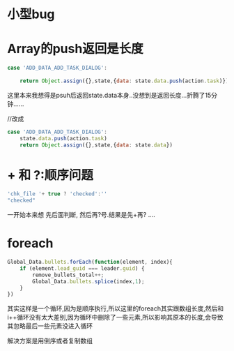 # 小型bug

# Array的push返回是长度

```javascript
case 'ADD_DATA_ADD_TASK_DIALOG':
    
    return Object.assign({},state,{data: state.data.push(action.task)})
```

这里本来我想得是psuh后返回state.data本身..没想到是返回长度...折腾了15分钟......

//改成

```javascript
case 'ADD_DATA_ADD_TASK_DIALOG':
    state.data.push(action.task)
    return Object.assign({},state,{data: state.data})
```

# + 和 ?:顺序问题


```javascript
'chk_file '+ true ? 'checked':''
"checked"
```

一开始本来想 先后面判断, 然后再?号.结果是先+再? ....

# foreach

```javascript
Global_Data.bullets.forEach(function(element, index){
    if (element.lead_guid === leader.guid) {
        remove_bullets_total++;
        Global_Data.bullets.splice(index,1);
    }
})
```

其实这样是一个循环,因为是顺序执行,所以这里的foreach其实跟数组长度,然后和i++循环没有太大差别,因为循环中删除了一些元素,所以影响其原本的长度,会导致其忽略最后一些元素没进入循环

解决方案是用倒序或者复制数组